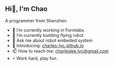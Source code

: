 ## Hi👋, I'm Chao

A programmer from Shenzhen

- 🔭 I’m currently working in Formlabs
- 🌱 I’m currently building flying robot
- 💬 Ask me about robot embeded system
- 👔 Introducing: [charles-lyc.github.io](https://charles-lyc.github.io/)
- 📫 How to reach me: charleslee.lyc@gmail.com
- ⚡ Work hard, play fun.
